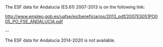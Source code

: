 The ESF data for Andalucia (ES.61) 2007-2013 is on the following link:

http://www.empleo.gob.es/uafse/es/beneficiarios/2013_pdf/2007ES051PO005_PO_FSE_ANDALUCIA.pdf

--

The ESF data for Andalucía 2014-2020 is not available.

